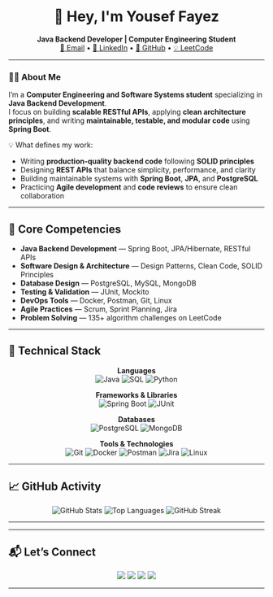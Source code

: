 <h1 align="center">👋 Hey, I'm Yousef Fayez</h1>

<p align="center">
  <b>Java Backend Developer | Computer Engineering Student</b><br>
  <a href="mailto:youseffayez2002@gmail.com">📧 Email</a> • 
  <a href="https://www.linkedin.com/in/yousef-fayez-16344a1b8/">💼 LinkedIn</a> • 
  <a href="https://github.com/YousefFayez20">🐙 GitHub</a> • 
  <a href="https://leetcode.com/u/youseffayez2002/">💡 LeetCode</a>
</p>

---

### 👨‍💻 About Me

I’m a **Computer Engineering and Software Systems student** specializing in **Java Backend Development**.  
I focus on building **scalable RESTful APIs**, applying **clean architecture principles**, and writing **maintainable, testable, and modular code** using **Spring Boot**.

💡 What defines my work:
- Writing **production-quality backend code** following **SOLID principles**
- Designing **REST APIs** that balance simplicity, performance, and clarity
- Building maintainable systems with **Spring Boot**, **JPA**, and **PostgreSQL**
- Practicing **Agile development** and **code reviews** to ensure clean collaboration

---

## 🧠 Core Competencies

- **Java Backend Development** — Spring Boot, JPA/Hibernate, RESTful APIs  
- **Software Design & Architecture** — Design Patterns, Clean Code, SOLID Principles  
- **Database Design** — PostgreSQL, MySQL, MongoDB  
- **Testing & Validation** — JUnit, Mockito  
- **DevOps Tools** — Docker, Postman, Git, Linux  
- **Agile Practices** — Scrum, Sprint Planning, Jira  
- **Problem Solving** — 135+ algorithm challenges on LeetCode  

---

## 🧩 Technical Stack

<div align="center">

**Languages**  
![Java](https://img.shields.io/badge/Java-007396?style=for-the-badge&logo=java&logoColor=white)
![SQL](https://img.shields.io/badge/SQL-336791?style=for-the-badge&logo=postgresql&logoColor=white)
![Python](https://img.shields.io/badge/Python-3776AB?style=for-the-badge&logo=python&logoColor=white)

**Frameworks & Libraries**  
![Spring Boot](https://img.shields.io/badge/Spring%20Boot-6DB33F?style=for-the-badge&logo=springboot&logoColor=white)
![JUnit](https://img.shields.io/badge/JUnit-25A162?style=for-the-badge&logo=junit5&logoColor=white)

**Databases**  
![PostgreSQL](https://img.shields.io/badge/PostgreSQL-4169E1?style=for-the-badge&logo=postgresql&logoColor=white)
![MongoDB](https://img.shields.io/badge/MongoDB-4EA94B?style=for-the-badge&logo=mongodb&logoColor=white)

**Tools & Technologies**  
![Git](https://img.shields.io/badge/Git-F05033?style=for-the-badge&logo=git&logoColor=white)
![Docker](https://img.shields.io/badge/Docker-2496ED?style=for-the-badge&logo=docker&logoColor=white)
![Postman](https://img.shields.io/badge/Postman-FF6C37?style=for-the-badge&logo=postman&logoColor=white)
![Jira](https://img.shields.io/badge/Jira-0052CC?style=for-the-badge&logo=jira&logoColor=white)
![Linux](https://img.shields.io/badge/Linux-FCC624?style=for-the-badge&logo=linux&logoColor=black)

</div>

---

## 📈 GitHub Activity

<div align="center">

![GitHub Stats](https://github-readme-stats.vercel.app/api?username=YousefFayez20&show_icons=true&theme=tokyonight)
![Top Languages](https://github-readme-stats.vercel.app/api/top-langs/?username=YousefFayez20&layout=compact&theme=tokyonight)
![GitHub Streak](https://streak-stats.demolab.com?user=YousefFayez20&theme=tokyonight)

</div>

---

---

## 📬 Let’s Connect

<p align="center">
  <a href="mailto:youseffayez2002@gmail.com"><img src="https://img.shields.io/badge/Gmail-D14836?style=for-the-badge&logo=gmail&logoColor=white"/></a>
  <a href="https://www.linkedin.com/in/yousef-fayez-16344a1b8/"><img src="https://img.shields.io/badge/LinkedIn-0A66C2?style=for-the-badge&logo=linkedin&logoColor=white"/></a>
  <a href="https://github.com/YousefFayez20"><img src="https://img.shields.io/badge/GitHub-171515?style=for-the-badge&logo=github&logoColor=white"/></a>
  <a href="https://leetcode.com/u/youseffayez2002/"><img src="https://img.shields.io/badge/LeetCode-FFA116?style=for-the-badge&logo=leetcode&logoColor=black"/></a>
</p>

---


